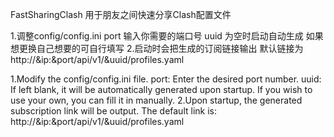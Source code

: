 FastSharingClash
用于朋友之间快速分享Clash配置文件


1.调整config/config.ini
port 输入你需要的端口号
uuid 为空时启动自动生成 如果想更换自己想要的可自行填写
2.启动时会把生成的订阅链接输出
默认链接为 http://&ip:&port/api/v1/&uuid/profiles.yaml

1.Modify the config/config.ini file.
port: Enter the desired port number.
uuid: If left blank, it will be automatically generated upon startup. If you wish to use your own, you can fill it in manually.
2.Upon startup, the generated subscription link will be output. 
The default link is: http://&ip:&port/api/v1/&uuid/profiles.yaml

